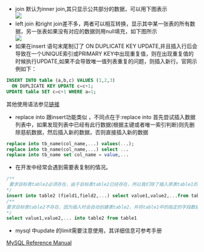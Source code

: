 * join 默认为inner join,其只显示公共部分的数据，可以用下图表示  
![](http://www.habadog.com.img.800cdn.com/wp-content/uploads/2013/06/inner_join.jpg)  
* left join 和right join差不多，两者可以相互转换，显示其中某一张表的所有数据，另一张表如果没有对应的数据则用null填充，如下图所示  
![](http://www.habadog.com.img.800cdn.com/wp-content/uploads/2013/06/left_join.jpg)  
* 如果在insert 语句末尾制订了 ON DUPLICATE KEY UPDATE,并且插入行后会导致在一个UNIQUE索引或PRIMARY KEY中出现重复值，则在出现重复值的时候执行UPDATE,如果不会导致唯一值列表重复的问题，则插入新行。官网示例如下：
```sql
INSERT INTO table (a,b,c) VALUES (1,2,3)
  ON DUPLICATE KEY UPDATE c=c+1;
UPDATE table SET c=c+1 WHERE a=1;
```
其他使用语法参见[链接](http://dev.mysql.com/doc/refman/5.0/en/insert-on-duplicate.html)  
* replace into 跟insert功能类似 ，不同点在于:replace into 首先尝试插入数据列表中，如果发现列表中已经有此行数据(根据主键或者唯一索引判断)则先删除慈航数据，然后插入新的数据，否则直接插入新的数据
```sql
replace into tb_name(col_name,...) values(...);
replace into tb_name(col_name,...) select ...
replace into tb_name set col_name = value,...
``` 
* 在开发中经常会遇到需要表复制的情况。
```sql
/**
 要求目标表table2必须存在，由于目标表table2已经存在，所以我们除了插入原表table1的字段外，还可以插入常量
*/
insert into table2 (field1,field2,...) select value1,value2,...from table1
/**
要求目标表table2不存在，因为插入时会自动创建表table2，并将table1中的指定的字段数据复制 到table2中
*/
select value1,value2,... into table2 from table1
```
* mysql 中update 的limit需要注意使用，其详细信息可参考手册

[MySQL Reference Manual](http://man.chinaunix.net/database/mysql/zh-4.1.0/06-4.html)
